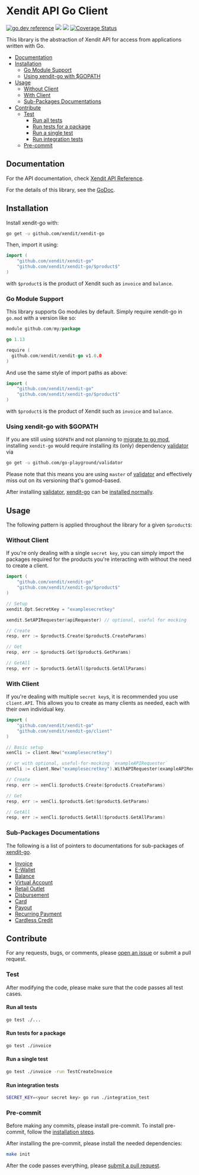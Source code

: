 # Xendit API Go Client

[![go.dev reference](https://img.shields.io/badge/go.dev-reference-007d9c?logo=go&logoColor=white&style=flat-square)](https://pkg.go.dev/github.com/xendit/xendit-go)
![](https://github.com/xendit/xendit-go/workflows/integration-test/badge.svg)
![](https://github.com/xendit/xendit-go/workflows/lint/badge.svg)
[![Coverage Status](https://coveralls.io/repos/github/xendit/xendit-go/badge.svg)](https://coveralls.io/github/xendit/xendit-go)

This library is the abstraction of Xendit API for access from applications written with Go.

<!-- START doctoc generated TOC please keep comment here to allow auto update -->
<!-- DON'T EDIT THIS SECTION, INSTEAD RE-RUN doctoc TO UPDATE -->


- [Documentation](#documentation)
- [Installation](#installation)
  - [Go Module Support](#go-module-support)
  - [Using xendit-go with \$GOPATH](#using-xendit-go-with-%5Cgopath)
- [Usage](#usage)
  - [Without Client](#without-client)
  - [With Client](#with-client)
  - [Sub-Packages Documentations](#sub-packages-documentations)
- [Contribute](#contribute)
  - [Test](#test)
    - [Run all tests](#run-all-tests)
    - [Run tests for a package](#run-tests-for-a-package)
    - [Run a single test](#run-a-single-test)
    - [Run integration tests](#run-integration-tests)
  - [Pre-commit](#pre-commit)

<!-- END doctoc generated TOC please keep comment here to allow auto update -->

## Documentation

For the API documentation, check [Xendit API Reference](https://xendit.github.io/apireference).

For the details of this library, see the [GoDoc](https://pkg.go.dev/github.com/xendit/xendit-go).

## Installation

Install xendit-go with:

```sh
go get -u github.com/xendit/xendit-go
```

Then, import it using:

```go
import (
    "github.com/xendit/xendit-go"
    "github.com/xendit/xendit-go/$product$"
)
```

with `$product$` is the product of Xendit such as `invoice` and `balance`.

### Go Module Support

This library supports Go modules by default. Simply require xendit-go in `go.mod` with a version like so:

```go
module github.com/my/package

go 1.13

require (
  github.com/xendit/xendit-go v1.0.0
)
```

And use the same style of import paths as above:

```go
import (
    "github.com/xendit/xendit-go"
    "github.com/xendit/xendit-go/$product$"
)
```

with `$product$` is the product of Xendit such as `invoice` and `balance`.

### Using xendit-go with \$GOPATH

If you are still using `$GOPATH` and not planning to [migrate to go mod](https://blog.golang.org/migrating-to-go-modules),
installing `xendit-go` would require installing its (only) dependency [validator](https://github.com/go-playground/validator)
via

```bash
go get -u github.com/go-playground/validator
```

Please note that this means you are using `master` of [validator](https://github.com/go-playground/validator)
and effectively miss out on its versioning that's gomod-based.

After installing [validator](https://github.com/go-playground/validator), [xendit-go](https://github.com/xendit/xendit-go)
can be [installed normally](#installation).

## Usage

The following pattern is applied throughout the library for a given `$product$`:

### Without Client

If you're only dealing with a single `secret key`, you can simply import the packages required for the products you're interacting with without the need to create a client.

```go
import (
    "github.com/xendit/xendit-go"
    "github.com/xendit/xendit-go/$product$"
)

// Setup
xendit.Opt.SecretKey = "examplesecretkey"

xendit.SetAPIRequester(apiRequester) // optional, useful for mocking

// Create
resp, err := $product$.Create($product$.CreateParams)

// Get
resp, err := $product$.Get($product$.GetParams)

// GetAll
resp, err := $product$.GetAll($product$.GetAllParams)
```

### With Client

If you're dealing with multiple `secret key`s, it is recommended you use `client.API`. This allows you to create as many clients as needed, each with their own individual key.

```go
import (
    "github.com/xendit/xendit-go"
    "github.com/xendit/xendit-go/client"
)

// Basic setup
xenCli := client.New("examplesecretkey")

// or with optional, useful-for-mocking `exampleAPIRequester`
xenCli := client.New("examplesecretkey").WithAPIRequester(exampleAPIRequester)

// Create
resp, err := xenCli.$product$.Create($product$.CreateParams)

// Get
resp, err := xenCli.$product$.Get($product$.GetParams)

// GetAll
resp, err := xenCli.$product$.GetAll($product$.GetAllParams)
```

### Sub-Packages Documentations

The following is a list of pointers to documentations for sub-packages of [xendit-go](https://github.com/xendit/xendit-go).

- [Invoice](https://pkg.go.dev/github.com/xendit/xendit-go/invoice)
- [E-Wallet](https://pkg.go.dev/github.com/xendit/xendit-go/ewallet)
- [Balance](https://pkg.go.dev/github.com/xendit/xendit-go/balance)
- [Virtual Account](https://pkg.go.dev/github.com/xendit/xendit-go/virtualaccount)
- [Retail Outlet](https://pkg.go.dev/github.com/xendit/xendit-go/retailoutlet)
- [Disbursement](https://pkg.go.dev/github.com/xendit/xendit-go/disbursement)
- [Card](https://pkg.go.dev/github.com/xendit/xendit-go/card)
- [Payout](https://pkg.go.dev/github.com/xendit/xendit-go/payout)
- [Recurring Payment](https://pkg.go.dev/github.com/xendit/xendit-go/recurringpayment)
- [Cardless Credit](https://pkg.go.dev/github.com/xendit/xendit-go/cardlesscredit)

## Contribute

For any requests, bugs, or comments, please [open an issue](https://github.com/xendit/xendit-go/issues/new) or submit a pull request.

### Test

After modifying the code, please make sure that the code passes all test cases.

#### Run all tests

```sh
go test ./...
```

#### Run tests for a package

```sh
go test ./invoice
```

#### Run a single test

```sh
go test ./invoice -run TestCreateInvoice
```

#### Run integration tests

```sh
SECRET_KEY=<your secret key> go run ./integration_test
```

### Pre-commit

Before making any commits, please install pre-commit.
To install pre-commit, follow the [installation steps](https://pre-commit.com/#install).

After installing the pre-commit, please install the needed dependencies:

```sh
make init
```

After the code passes everything, please [submit a pull request](https://github.com/xendit/xendit-go/pulls).
